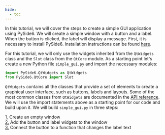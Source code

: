 ```yaml
---
hide:
  - toc
---
```



In this tutorial, we will cover the steps to create a simple GUI application using PySide6. We will create a simple window with a button and a label. When the button is clicked, the label will display a message. First, it is necessary to install PySide6. Installation instructions can be found [here](../Installation_Guide.md). 

For this tutorial, we will only use the widgets inherited from the `QtWidgets` class and the `Slot` class from the `QtCore` module. As a starting point let's create a new Python file `simple_gui.py` and import the necessary modules:

``` py title="simple_gui.py"
import PySide6.QtWidgets as QtWidgets
from PySide6.QtCore import Slot
```

`QtWidgets` contains all the classes that provide a set of elements to create a graphical user interface, such as buttons, labels and layouts. Some of the most common classes from `QtWidgets` are documented in the [API reference](../QtWidgets). We will use the import statements above as a starting point for our code and build upon it. We will build `simple_gui.py` in three steps:

<style>
    ul.no-bullets {
    list-style-type: none; /* Remove bullets */
    padding: 0; /* Remove padding */
    margin: 0; /* Remove margins */
    }
</style>

<ul class="no-bullets">
    <li><a href="creating_a_simple_window">1.</a> Create an empty window </li>
    <li><a href="adding_widgets_to_a_window">2.</a> Add the button and label widgets to the window </li>
    <li><a href="connecting_widgets_to_a_function">3.</a> Connect the button to a function that changes the label text </li>
</ul>

<br>

